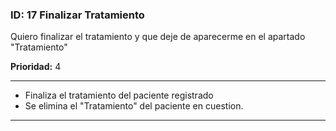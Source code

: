 ### **ID:** 17 **Finalizar Tratamiento**

Quiero finalizar el tratamiento y que deje de aparecerme en el apartado "Tratamiento"

**Prioridad:** 4

---

* Finaliza el tratamiento del paciente registrado
* Se elimina el "Tratamiento" del paciente en cuestion.

---
